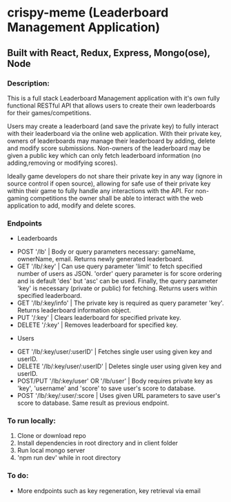 # crispy-meme (Leaderboard Management Application)

## Built with React, Redux, Express, Mongo(ose), Node

### Description:

This is a full stack Leaderboard Management application with it's own fully functional RESTful API that allows users to create their own leaderboards for their games/competitions.

Users may create a leaderboard (and save the private key) to fully interact with their leaderboard via the online web application. With their private key, owners of leaderboards may manage their leaderboard by adding, delete and modify score submissions. Non-owners of the leaderboard may be given a public key which can only fetch leaderboard information (no adding,removing or modifying scores).

Ideally game developers do not share their private key in any way (ignore in source control if open source), allowing for safe use of their private key within their game to fully handle any interactions with the API. For non-gaming competitions the owner shall be able to interact with the web application to add, modify and delete scores.

### Endpoints

- Leaderboards

* POST '/lb' | Body or query parameters necessary: gameName, ownerName, email. Returns newly generated leaderboard.
* GET '/lb/:key' | Can use query parameter 'limit' to fetch specified number of users as JSON. 'order' query parameter is for score ordering and is default 'des' but 'asc' can be used. Finally, the query parameter 'key' is necessary (private or public) for fetching. Returns users within specified leaderboard.
* GET '/lb/:key/info' | The private key is required as query parameter 'key'. Returns leaderboard information object.
* PUT '/:key' | Clears leaderboard for specified private key.
* DELETE '/:key' | Removes leaderboard for specified key.

- Users

* GET '/lb/:key/user/:userID' | Fetches single user using given key and userID.
* DELETE '/lb/:key/user/:userID' | Deletes single user using given key and userID.
* POST/PUT '/lb/:key/user' OR '/lb/user' | Body requires private key as 'key', 'username' and 'score' to save user's score to database.
* POST '/lb/:key/:user/:score | Uses given URL parameters to save user's score to database. Same result as previous endpoint.

### To run locally:

1.  Clone or download repo
2.  Install dependencies in root directory and in client folder
3.  Run local mongo server
4.  'npm run dev' while in root directory

### To do:

- More endpoints such as key regeneration, key retrieval via email
